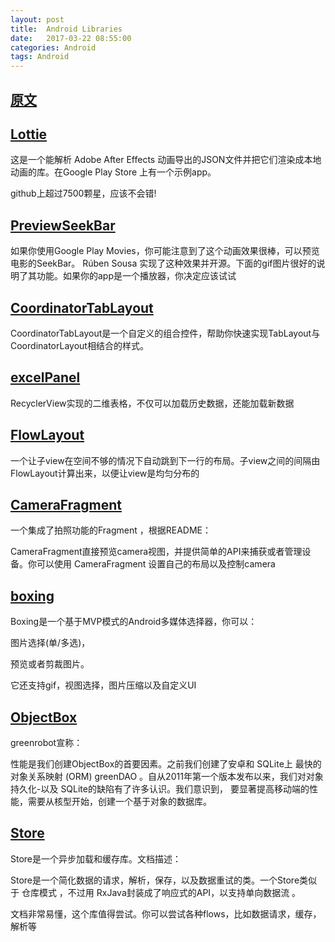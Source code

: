 ```yaml
---
layout: post
title:  Android Libraries
date:   2017-03-22 08:55:00
categories: Android
tags: Android
---
```

## [原文](http://mp.weixin.qq.com/s/-4yo1I8bKbRMvBdSd2kQcg)

## [Lottie](https://github.com/airbnb/lottie-android)


这是一个能解析 Adobe After Effects 动画导出的JSON文件并把它们渲染成本地动画的库。在Google Play Store 上有一个示例app。

github上超过7500颗星，应该不会错!

## [PreviewSeekBar](https://github.com/rubensousa/PreviewSeekBar)

如果你使用Google Play Movies，你可能注意到了这个动画效果很棒，可以预览电影的SeekBar。 Rúben Sousa 实现了这种效果并开源。下面的gif图片很好的说明了其功能。如果你的app是一个播放器，你决定应该试试

## [CoordinatorTabLayout](https://github.com/hugeterry/CoordinatorTabLayout)

CoordinatorTabLayout是一个自定义的组合控件，帮助你快速实现TabLayout与CoordinatorLayout相结合的样式。

## [excelPanel](https://github.com/zhouchaoyuan/excelPanel)

RecyclerView实现的二维表格，不仅可以加载历史数据，还能加载新数据

## [FlowLayout](https://github.com/hongyangAndroid/FlowLayout)

一个让子view在空间不够的情况下自动跳到下一行的布局。子view之间的间隔由 FlowLayout计算出来，以便让view是均匀分布的

## [CameraFragment](https://github.com/florent37/CameraFragment)
一个集成了拍照功能的Fragment ，根据README：

CameraFragment直接预览camera视图，并提供简单的API来捕获或者管理设备。你可以使用 CameraFragment 设置自己的布局以及控制camera

## [boxing](https://github.com/Bilibili/boxing)

Boxing是一个基于MVP模式的Android多媒体选择器，你可以：

图片选择(单/多选)，

预览或者剪裁图片。

它还支持gif，视图选择，图片压缩以及自定义UI


## [ObjectBox](https://github.com/greenrobot/ObjectBox)

greenrobot宣称：

性能是我们创建ObjectBox的首要因素。之前我们创建了安卓和 SQLite上 最快的对象关系映射 (ORM) greenDAO 。自从2011年第一个版本发布以来，我们对对象持久化-以及 SQLite的缺陷有了许多认识。我们意识到， 要显著提高移动端的性能，需要从核型开始，创建一个基于对象的数据库。

## [Store](https://github.com/NYTimes/Store)


Store是一个异步加载和缓存库。文档描述：

Store是一个简化数据的请求，解析，保存，以及数据重试的类。一个Store类似于 仓库模式 ，不过用 RxJava封装成了响应式的API，以支持单向数据流 。

文档非常易懂，这个库值得尝试。你可以尝试各种flows，比如数据请求，缓存，解析等